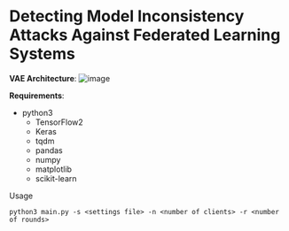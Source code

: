 # Detecting Model Inconsistency Attacks Against Federated Learning Systems

**VAE Architecture**:
![image](https://github.com/user-attachments/assets/d04b40fd-fd97-4f0c-9bd1-25b7835bc1be)



**Requirements**:

* python3 
  * TensorFlow2
  * Keras
  * tqdm
  * pandas 
  * numpy
  * matplotlib
  * scikit-learn
    




Usage

```
python3 main.py -s <settings file> -n <number of clients> -r <number of rounds>
```



